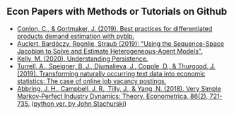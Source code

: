 ## Econ Papers with Methods or Tutorials on Github

- [Conlon, C., & Gortmaker, J. (2019). Best practices for differentiated products demand estimation with pyblp.](https://github.com/jeffgortmaker/pyblp)
- [Auclert, Bardóczy, Rognlie, Straub (2019): "Using the Sequence-Space Jacobian to Solve and Estimate Heterogeneous-Agent Models".](https://github.com/shade-econ/sequence-jacobian)
- [Kelly, M. (2020). Understanding Persistence.](https://github.com/morganwkelly/persistence)
- [Turrell, A., Speigner, B. J., Djumalieva, J., Copple, D., & Thurgood, J. (2019). Transforming naturally occurring text data into economic statistics: The case of online job vacancy postings.](https://github.com/aeturrell/occupationcoder)
- [Abbring, J. H., Campbell, J. R., Tilly, J., & Yang, N. (2018). Very Simple Markov‐Perfect Industry Dynamics: Theory. Econometrica, 86(2), 721-735.](https://github.com/jtilly/very-simple-theory-replication) ([python ver. by John Stachurski](https://notes.quantecon.org/submission/5b569e1617fb4900153deb07))


